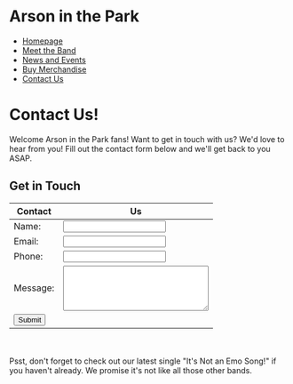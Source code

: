# Arson in the Park
- [Homepage](index.md)
- [Meet the Band](MeetTheBand.md)
- [News and Events](NewsAndEvents.md)
- [Buy Merchandise](BuyMerchandise.md)
- [Contact Us](ContactUs.md)

# Contact Us!
Welcome Arson in the Park fans! Want to get in touch with us? We'd love to hear from you! Fill out the contact form below and we'll get back to you ASAP.
## Get in Touch

|Contact|Us|
|-|-|
|<lable>Name:</label>|<input type="text" name="name" required>|
|<label>Email:</label>|<input type="email" name="email" required>|
|<label>Phone:</label>|<input type="tel" name="phone">|
|<label>Message:</label>|<textarea name="message" rows="5" cols="30"></textarea>|
|<input type="submit" value="Submit">||
<br>
<br>
Psst, don't forget to check out our latest single "It's Not an Emo Song!" if you haven't already. We promise it's not like all those other bands.
